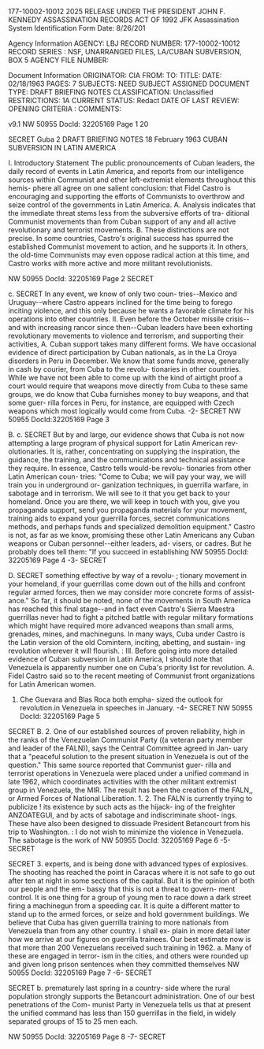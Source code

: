 177-10002-10012
2025 RELEASE UNDER THE PRESIDENT JOHN F. KENNEDY ASSASSINATION RECORDS ACT OF 1992
JFK Assassination System
Identification Form
Date: 8/26/201

Agency Information
AGENCY: LBJ
RECORD NUMBER: 177-10002-10012
RECORD SERIES : NSF, UNARRANGED FILES, LA/CUBAN SUBVERSION, BOX 5
AGENCY FILE NUMBER:

Document Information
ORIGINATOR: CIA
FROM:
TO:
TITLE:
DATE: 02/18/1963
PAGES: 7
SUBJECTS: NEED SUBJECT ASSIGNED
DOCUMENT TYPE: DRAFT BRIEFING NOTES
CLASSIFICATION: Unclassified
RESTRICTIONS: 1A
CURRENT STATUS: Redact
DATE OF LAST REVIEW:
OPENING CRITERIA :
COMMENTS:

v9.1
NW 50955 DocId: 32205169 Page 1
20

SECRET
Guba 2
DRAFT BRIEFING NOTES 18 February 1963
CUBAN SUBVERSION IN LATIN AMERICA

I. Introductory Statement
The public pronouncements of Cuban leaders, the
daily record of events in Latin America, and reports
from our intelligence sources within Communist and
other left-extremist elements throughout this hemis-
phere all agree on one salient conclusion: that
Fidel Castro is encouraging and supporting the efforts
of Communists to overthrow and seize control of the
governments in Latin America.
A. Analysis indicates that the immediate threat
stems less from the subversive efforts of tra-
ditional Communist movements than from Cuban
support of any and all active revolutionary and
terrorist movements.
B. These distinctions are not precise. In some
countries, Castro's original success has spurred
the established Communist movement to action,
and he supports it. In others, the old-time
Communists may even oppose radical action at this
time, and Castro works with more active and more
militant revolutionists.

NW 50955 DocId: 32205169 Page 2
SECRET

c. SECRET
In any event, we know of only two coun-
tries--Mexico and Uruguay--where Castro
appears inclined for the time being to
forego inciting violence, and this only
because he wants a favorable climate for
his operations into other countries.
II. Even before the October missile crisis--and
with increasing rancor since then--Cuban leaders
have been exhorting revolutionary movements to
violence and terrorism, and supporting their
activities,
A. Cuban support takes many different forms.
We have occasional evidence of direct
participation by Cuban nationals, as in
the La Oroya disorders in Peru in December.
We know that some funds move, generally in
cash by courier, from Cuba to the revolu-
tionaries in other countries. While we have
not been able to come up with the kind of
airtight proof a court would require that
weapons move directly from Cuba to these
same groups, we do know that Cuba furnishes
money to buy weapons, and that some guer-
rilla forces in Peru, for instance, are
equipped with Czech weapons which most
logically would come from Cuba.
-2-
SECRET
NW 50955 DocId:32205169 Page 3

B.
c.
SECRET
But by and large, our evidence shows that
Cuba is not now attempting a large program
of physical support for Latin American rev-
olutionaries. It is, rather, concentrating
on supplying the inspiration, the guidance,
the training, and the communications and
technical assistance they require.
In essence, Castro tells would-be revolu-
tionaries from other Latin American coun-
tries: "Come to Cuba; we will pay your
way, we will train you in underground or-
ganization techniques, in guerrilla warfare,
in sabotage and in terrorism. We will see
to it that you get back to your homeland.
Once you are there, we will keep in touch
with you, give you propaganda support, send
you propaganda materials for your movement,
training aids to expand your guerrilla forces,
secret communications methods, and perhaps
funds and specialized demolition equipment."
Castro is not, as far as we know, promising
these other Latin Americans any Cuban weapons
or Cuban personnel--either leaders, ad-
visers, or cadres. But he probably does
tell them: "If you succeed in establishing
NW 50955 DocId: 32205169 Page 4
-3-
SECRET

D.
SECRET
something effective by way of a revolu-
;
tionary movement in your homeland, if your
guerrillas come down out of the hills
and confront regular armed forces, then we
may consider more concrete forms of assist-
ance."
So far, it should be noted, none of the
movements in South America has reached this
final stage--and in fact even Castro's
Sierra Maestra guerrillas never had to fight
a pitched battle with regular military
formations which might have required more
advanced weapons than small arms, grenades,
mines, and machineguns. In many ways, Cuba
under Castro is the Latin version of the old
Comintern, inciting, abetting, and sustain-
ing revolution wherever it will flourish.
:
III. Before going into more detailed evidence of Cuban
subversion in Latin America, I should note that
Venezuela is apparently number one on Cuba's
priority list for revolution.
A. Fidel Castro said so to the recent meeting
of Communist front organizations for Latin
American women.
1. Che Guevara and Blas Roca both empha-
sized the outlook for revolution.in
Venezuela in speeches in January.
-4-
SECRET
NW 50955 DocId: 32205169 Page 5

SECRET
B.
2.
One of our established sources of proven
reliability, high in the ranks of the
Venezuelan Communist Party ((a veteran
party member and leader of the FALN)),
says the Central Committee agreed in Jan-
uary that a "peaceful solution to the
present situation in Venezuela is out of
the question."
This same source reported that Communist guer-
rilla and terrorist operations in Venezuela
were placed under a unified command in late
1962, which coordinates activities with the
other militant extremist group in Venezuela,
the MIR. The result has been the creation of
the FALN,, or Armed Forces of National Liberation.
1.
2.
The FALN is currently trying to publicize
!
its existence by such acts as the hijack-
ing of the freighter ANZOATEGUI, and by
acts of sabotage and indiscriminate shoot-
ings. These have also been designed to
dissuade President Betancourt from his trip
to Washington.
:
I do not wish to minimize the violence in
Venezuela. The sabotage is the work of
NW 50955 DocId: 32205169 Page 6
-5-
SECRET

SECRET
3.
experts, and is being done with advanced
types of explosives. The shooting has
reached the point in Caracas where it is
not safe to go out after ten at night in
some sections of the capital. But it is
the opinion of both our people and the em-
bassy that this is not a threat to govern-
ment control. It is one thing for a group
of young men to race down a dark street
firing a machinegun from a speeding car.
It is quite a different matter to stand
up to the armed forces, or seize and hold
government buildings.
We believe that Cuba has given guerrilla
training to more nationals from Venezuela
than from any other country. I shall ex-
plain in more detail later how we arrive
at our figures on guerrilla trainees. Our
best estimate now is that more than 200
Venezuelans received such training in 1962.
a.
Many of these are engaged in terror-
ism in the cities, and others were
rounded up and given long prison
sentences when they committed themselves
NW 50955 DocId: 32205169 Page 7
-6-
SECRET

SECRET
b.
prematurely last spring in a country-
side where the rural population strongly
supports the Betancourt administration.
One of our best penetrations of the Com-
munist Party in Venezuela tells us that
at present the unified command has less
than 150 guerrillas in the field, in
widely separated groups of 15 to 25 men
each.

NW 50955 DocId: 32205169 Page 8
-7-
SECRET
